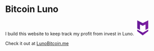 # Bitcoin Luno

I build this website to keep track my profit from invest in Luno. 
![alt text](https://github.com/adam-p/markdown-here/raw/master/src/common/images/icon48.png "Logo Title Text 1")

Check it out at [LunoBitcoin.me](http://lunobitcoin.me)
